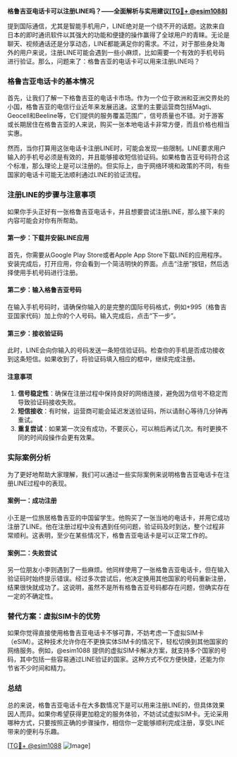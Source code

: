 **格鲁吉亚电话卡可以注册LINE吗？——全面解析与实用建议[[TG💪+ @esim1088](https://t.me/s/esim1088)]**

提到国际通信，尤其是智能手机用户，LINE绝对是一个绕不开的话题。这款来自日本的即时通讯软件以其强大的功能和便捷的操作赢得了全球用户的青睐。无论是聊天、视频通话还是分享动态，LINE都能满足你的需求。不过，对于那些身处海外的用户来说，注册LINE可能会遇到一些小麻烦，比如需要一个有效的手机号码进行验证。那么，问题来了：格鲁吉亚的电话卡可以用来注册LINE吗？

### 格鲁吉亚电话卡的基本情况

首先，让我们了解一下格鲁吉亚的电话卡市场。作为一个位于欧洲和亚洲交界处的小国，格鲁吉亚的电信行业近年来发展迅速。这里的主要运营商包括Magti、Geocell和Beeline等，它们提供的服务覆盖范围广，信号质量也不错。对于游客或长期居住在格鲁吉亚的人来说，购买一张本地电话卡非常方便，而且价格也相当实惠。

然而，当你打算用这张电话卡注册LINE时，可能会发现一些限制。LINE要求用户输入的手机号必须是有效的，并且能够接收短信验证码。如果格鲁吉亚号码符合这个标准，那么理论上是可以注册的。但实际上，由于网络环境和政策的不同，有些国家的电话卡可能无法顺利通过LINE的验证流程。

### 注册LINE的步骤与注意事项

如果你手头正好有一张格鲁吉亚电话卡，并且想要尝试注册LINE，那么接下来的内容可能会对你有所帮助。

#### 第一步：下载并安装LINE应用

首先，你需要从Google Play Store或者Apple App Store下载LINE的应用程序。安装完成后，打开应用，你会看到一个简洁明快的界面。点击“注册”按钮，然后选择使用手机号码进行注册。

#### 第二步：输入格鲁吉亚号码

在输入手机号码时，请确保你输入的是完整的国际号码格式，例如+995（格鲁吉亚国家代码）加上你的个人号码。输入完成后，点击“下一步”。

#### 第三步：接收验证码

此时，LINE会向你输入的号码发送一条短信验证码。检查你的手机是否成功接收到这条短信。如果收到了，将验证码填入相应的框中，继续完成注册。

#### 注意事项

1. **信号稳定性**：确保在注册过程中保持良好的网络连接，避免因为信号不稳定而导致验证码接收失败。
2. **短信接收**：有时候，运营商可能会延迟发送验证码，所以请耐心等待几分钟再重试。
3. **重复尝试**：如果第一次没有成功，不要灰心，可以稍后再试几次。有时更换不同的时间段操作会更有效果。

### 实际案例分析

为了更好地帮助大家理解，我们可以通过一些实际案例来说明格鲁吉亚电话卡在注册LINE过程中的表现。

#### 案例一：成功注册

小王是一位旅居格鲁吉亚的中国留学生。他购买了一张当地的电话卡，并用它成功注册了LINE。他在注册过程中没有遇到任何问题，验证码及时到达，整个过程非常顺利。这表明，至少在某些情况下，格鲁吉亚电话卡是可以正常工作的。

#### 案例二：失败尝试

另一位朋友小李则遇到了一些麻烦。他同样使用了一张格鲁吉亚电话卡，但在输入验证码时始终提示错误。经过多次尝试后，他决定换用其他国家的号码重新注册，结果很快就成功了。这说明，虽然不是所有格鲁吉亚号码都存在问题，但确实存在一定的不确定性。

### 替代方案：虚拟SIM卡的优势

如果你觉得直接使用格鲁吉亚电话卡不够可靠，不妨考虑一下虚拟SIM卡（eSIM）。这种技术允许你在不更换实体SIM卡的情况下，轻松切换到其他国家的网络服务。例如，@esim1088 提供的虚拟SIM卡解决方案，就支持多个国家的号码，其中包括一些容易通过LINE验证的国家。这种方式不仅方便快捷，还能为你节省不少时间和精力。

### 总结

总的来说，格鲁吉亚电话卡在大多数情况下是可以用来注册LINE的，但具体效果因人而异。如果你希望获得更加稳定的服务体验，不妨试试虚拟SIM卡。无论采用哪种方式，只要按照正确的步骤操作，相信你一定能够顺利完成注册，享受LINE带来的便利与乐趣。

[[TG💪+ @esim1088](https://t.me/s/esim1088) ![Image](https://i.postimg.cc/4NQfJmqS/Snipaste-2025-05-13-00-14-12.png)]